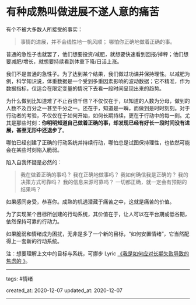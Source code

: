 # 有种成熟叫做进展不遂人意的痛苦

有个不被大多数人所接受的事实：

> 事情的进展，并不会线性地一帆风顺；
> 哪怕你正确地做着正确的事。

普通的急性子也就罢了，他们想要投资/减肥，就想要快速看到回报/掉秤；他们想要减肥/增长，就想要持续看到体重下降/日活上涨。

我们不是普通的急性子。为了达到某个结果，我们做过功课并保持理性。以减肥为例，科学知识说，体重数据是一个受到多重因素影响的波动数据；它不精准，作为数据指标，仅适合在限定变量的情况下去看一段时间呈现出来的趋势。

为什么做到比知道难了不止百倍千倍？不仅仅在于，以知道的人数为分母，做到的人数不及百分之一甚至千分之一。还在于，知道是一瞬，而做到是时时刻刻。对于行动者的考验，不仅仅在于如何开始，如何长期持续，更在于行动中的每一刻。尤其是那些时刻：**你明明知道自己做着正确的事，却发现已经有好长一段时间没有进展，甚至无形中还退步了**。

哪怕已经创建了正确的行动系统并持续行动，哪怕总是试图保持理性，也依然可能会在某些时刻陷入脆弱。

陷入自我怀疑是必然的：

> 我在做着正确的事吗？
> 我在正确地做事吗？
> 我如何确信我是正确的？
> 我的决策方式可靠吗？
> 我的信息来源可靠吗？
> 一切都正确，就一定会有预期的结果吗？

如果感同身受，恭喜你。成熟的机遇潜藏于痛苦之中，这就是痛苦的价值。

为了实现某个目标所创建的行动系统，其价值在于，让人可以在平台期或低谷期，依然保持可靠的行动力。

如果脆弱和情绪成为困扰，无非是多了一个新的目标，“如何安置情绪”，它当然配得上一套新的行动系统。

注：想要理解上文中的目标与系统，可挪步 Lyric [《我是如何应对长期失败导致的焦虑的 》](https://prsdigg.com/articles/473fdd04-0173-4f46-9ff2-a7df5fc6c286)。


---

tags: #情绪 

created_at: 2020-12-07
updated_at: 2020-12-07

---


